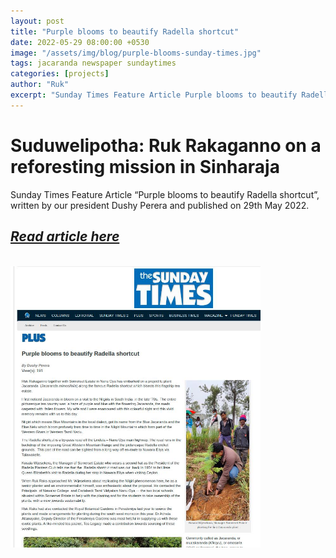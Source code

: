 ```yaml
---
layout: post
title: "Purple blooms to beautify Radella shortcut"
date: 2022-05-29 08:00:00 +0530
image: "/assets/img/blog/purple-blooms-sunday-times.jpg"
tags: jacaranda newspaper sundaytimes
categories: [projects]
author: "Ruk"
excerpt: "Sunday Times Feature Article Purple blooms to beautify Radella shortcut by Dushy Perera. (Published 29th May 2022)"
---
```

# Suduwelipotha: Ruk Rakaganno on a reforesting mission in Sinharaja

Sunday Times Feature Article “Purple blooms to beautify Radella shortcut”, written by our president Dushy Perera and published on 29th May 2022.

  <h2> <a href="https://www.sundaytimes.lk/220529/plus/purple-blooms-to-beautify-radella-shortcut-483788.html">
<i class="fa fa-external-link" aria-hidden="true">Read article here</i>
      </a></h2>

<br>
      <a href="https://www.sundaytimes.lk/220529/plus/purple-blooms-to-beautify-radella-shortcut-483788.html">
         <img alt="Qries" src="/assets/img/blog/purple-blooms-sunday-times.jpg"
         width="400" height="450">
      </a>  